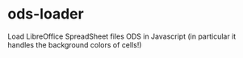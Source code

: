 # ods-loader
Load LibreOffice SpreadSheet files ODS in Javascript (in particular it handles the background colors of cells!)
